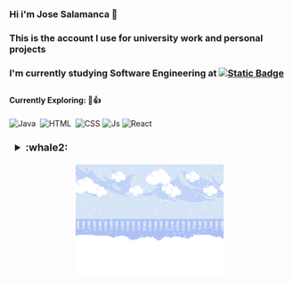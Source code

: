 ### Hi i'm Jose Salamanca :whale2:

### This is the account I use for university work and personal projects

### I'm currently studying Software Engineering at [![Static Badge](https://img.shields.io/badge/UPTC-%20%23ffcc29?labelColor=black)](https://www.uptc.edu.co/sitio/portal/sitios/universidad/vic_aca/iii/sedes/sogamoso.html)
## 

#### Currently Exploring: 🧐👍

![Java](https://img.shields.io/badge/Java-007396?style=for-the-badge&logo=java&logoColor=white)&nbsp; ![HTML](https://img.shields.io/badge/HTML-5-orange?style=for-the-badge&logo=html5)&nbsp;
![CSS](https://img.shields.io/badge/CSS3-1572B6?style=for-the-badge&logo=css3) ![Js](https://img.shields.io/badge/JavaScript-yellow?style=for-the-badge&logo=javascript)&nbsp;![React](https://img.shields.io/badge/-React-61DAFB?style=for-the-badge&logo=data:image/svg+xml;base64,PHN2ZyB4bWxucz0iaHR0cDovL3d3dy53My5vcmcvMjAwMC9zdmciIHZpZXdCb3g9Ii0xMS41IC0xMC4yMzE3NCAyMyAyMC40NjM0OCI+CiAgPHRpdGxlPlJlYWN0IExvZ288L3RpdGxlPgogIDxjaXJjbGUgY3g9IjAiIGN5PSIwIiByPSIyLjA1IiBmaWxsPSIjZmZmIi8+CiAgPGcgc3Ryb2tlPSIjZmZmIiBzdHJva2Utd2lkdGg9IjEuNSIgZmlsbD0ibm9uZSI+CiAgICA8ZWxsaXBzZSByeD0iMTEiIHJ5PSI0LjIiLz4KICAgIDxlbGxpcHNlIHJ4PSIxMSIgcnk9IjQuMiIgdHJhbnNmb3JtPSJyb3RhdGUoNjApIi8+CiAgICA8ZWxsaXBzZSByeD0iMTEiIHJ5PSI0LjIiIHRyYW5zZm9ybT0icm90YXRlKDEyMCkiLz4KICA8L2c+Cjwvc3ZnPgo=)&nbsp;

<details style="border-radius: 10px; padding: 10px; margin: 10px 0;">
    <summary style="font-size: 18px; font-weight: bold; cursor: pointer; outline: none;">
        :whale2:
    </summary>
    <p style="font-size: 16px; line-height: 1.6;">
        No sé muchas cosas, pero si me pagan, ¡aprendo y lo desarrollo! <br>
    </p>
</details>

<div align="center">
    <img src="Wallace_dog.gif" style="height: 200px; width: auto;">
</div>


